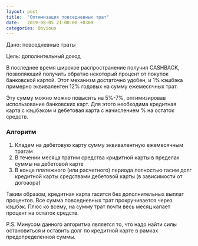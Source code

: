 ```yaml
---
layout: post
title:  "Оптимизация повседневных трат"
date:   2019-08-05 21:00:00 +0300
categories: Obvious
---
```



Дано: повседневные траты

Цель: дополнительный доход

В последнее время широкое распространение получил CASHBACK, позволяющий
получить обратно некоторый процент от покупок банковской картой.
Этот механизм достаточно удобен, и 1% кэшбэка примерно эквивалентен
12% годовых на сумму ежемесячных трат.

Эту сумму можно можно повысить на 5%-7%, оптимизировав использование
банковских карт. Для этого необходима кредитная карта с кэшбэком и
дебетовая карта с начислением % на остаток средств.

### Алгоритм

1. Кладем на дебетовую карту сумму эквивалентную ежемесячным тратам
2. В течении месяца тратим средства кридитной карты в пределах
суммы на дебетовой карте
3. В конце платежного (или расчетного) периода полностью гасим долг кредитной карты
средствами дебетовой карты (в зависимости от догоаора)

Таким образом, кредитная карта гасится без дополнительных выплат процентов.
Все сумма повседневных трат прокручивается через кэшбэк. Плюс
ко всему, на сумму трат почти весь месяц капает процент на остаток средств.

P.S. Минусом данного алгоритма является то, что надо найти силы остановиться
и оставить долг по кредитной карте в рамках предопределенной суммы.
